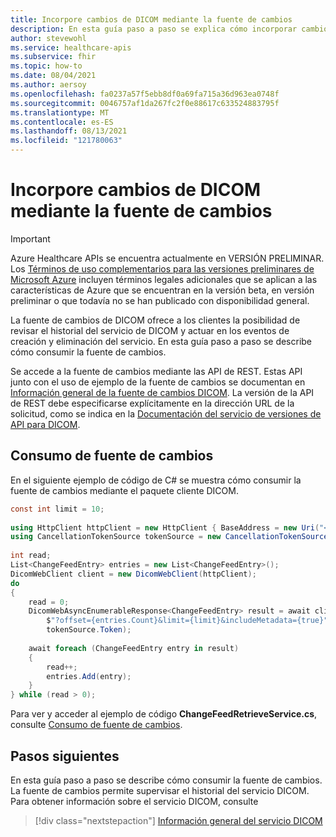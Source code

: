 ```yaml
---
title: Incorpore cambios de DICOM mediante la fuente de cambios
description: En esta guía paso a paso se explica cómo incorporar cambios de DICOM mediante la fuente de cambios DICOM para Azure Healthcare APIs.
author: stevewohl
ms.service: healthcare-apis
ms.subservice: fhir
ms.topic: how-to
ms.date: 08/04/2021
ms.author: aersoy
ms.openlocfilehash: fa0237a57f5ebb8df0a69fa715a36d963ea0748f
ms.sourcegitcommit: 0046757af1da267fc2f0e88617c633524883795f
ms.translationtype: MT
ms.contentlocale: es-ES
ms.lasthandoff: 08/13/2021
ms.locfileid: "121780063"
---
```

# <a name="pull-dicom-changes-using-the-change-feed"></a>Incorpore cambios de DICOM mediante la fuente de cambios

> [!IMPORTANT]
> Azure Healthcare APIs se encuentra actualmente en VERSIÓN PRELIMINAR. Los [Términos de uso complementarios para las versiones preliminares de Microsoft Azure](https://azure.microsoft.com/support/legal/preview-supplemental-terms/) incluyen términos legales adicionales que se aplican a las características de Azure que se encuentran en la versión beta, en versión preliminar o que todavía no se han publicado con disponibilidad general.

La fuente de cambios de DICOM ofrece a los clientes la posibilidad de revisar el historial del servicio de DICOM y actuar en los eventos de creación y eliminación del servicio. En esta guía paso a paso se describe cómo consumir la fuente de cambios.

Se accede a la fuente de cambios mediante las API de REST. Estas API junto con el uso de ejemplo de la fuente de cambios se documentan en [Información general de la fuente de cambios DICOM](dicom-change-feed-overview.md). La versión de la API de REST debe especificarse explícitamente en la dirección URL de la solicitud, como se indica en la [Documentación del servicio de versiones de API para DICOM](api-versioning-dicom-service.md).

## <a name="consume-change-feed"></a>Consumo de fuente de cambios

En el siguiente ejemplo de código de C# se muestra cómo consumir la fuente de cambios mediante el paquete cliente DICOM.

```csharp
const int limit = 10;
 
using HttpClient httpClient = new HttpClient { BaseAddress = new Uri("<URL>") };
using CancellationTokenSource tokenSource = new CancellationTokenSource();
 
int read;
List<ChangeFeedEntry> entries = new List<ChangeFeedEntry>();
DicomWebClient client = new DicomWebClient(httpClient);
do
{
    read = 0;
    DicomWebAsyncEnumerableResponse<ChangeFeedEntry> result = await client.GetChangeFeed(
        $"?offset={entries.Count}&limit={limit}&includeMetadata={true}",
        tokenSource.Token);
 
    await foreach (ChangeFeedEntry entry in result)
    {
        read++;
        entries.Add(entry);
    }
} while (read > 0);
```

Para ver y acceder al ejemplo de código **ChangeFeedRetrieveService.cs**, consulte [Consumo de fuente de cambios](https://github.com/microsoft/dicom-server/blob/main/converter/dicom-cast/src/Microsoft.Health.DicomCast.Core/Features/DicomWeb/Service/ChangeFeedRetrieveService.cs).

## <a name="next-steps"></a>Pasos siguientes

En esta guía paso a paso se describe cómo consumir la fuente de cambios. La fuente de cambios permite supervisar el historial del servicio DICOM. Para obtener información sobre el servicio DICOM, consulte

>[!div class="nextstepaction"]
>[Información general del servicio DICOM](dicom-services-overview.md)
